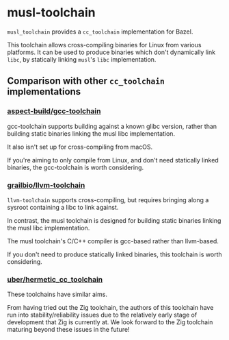 # musl-toolchain

`musl_toolchain` provides a `cc_toolchain` implementation for Bazel.

This toolchain allows cross-compiling binaries for Linux from various platforms. It can be used to produce binaries which don't dynamically link `libc`, by statically linking `musl`'s `libc` implementation.

## Comparison with other `cc_toolchain` implementations

### [aspect-build/gcc-toolchain](https://github.com/aspect-build/gcc-toolchain)

gcc-toolchain supports building against a known glibc version, rather than building static binaries linking the musl libc implementation.

It also isn't set up for cross-compiling from macOS.

If you're aiming to only compile from Linux, and don't need statically linked binaries, the gcc-toolchain is worth considering.

### [grailbio/llvm-toolchain](https://github.com/grailbio/bazel-toolchain)

`llvm-toolchain` supports cross-compiling, but requires bringing along a sysroot containing a libc to link against.

In contrast, the musl toolchain is designed for building static binaries linking the musl libc implementation.

The musl toolchain's C/C++ compiler is gcc-based rather than llvm-based.

If you don't need to produce statically linked binaries, this toolchain is worth considering.

### [uber/hermetic_cc_toolchain](https://github.com/uber/hermetic_cc_toolchain)

These toolchains have similar aims.

From having tried out the Zig toolchain, the authors of this toolchain have run into stability/reliability issues due to the relatively early stage of development that Zig is currently at. We look forward to the Zig toolchain maturing beyond these issues in the future!
